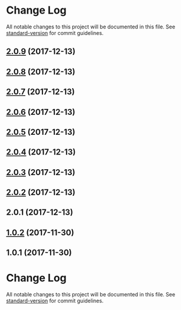 # Change Log

All notable changes to this project will be documented in this file. See [standard-version](https://github.com/conventional-changelog/standard-version) for commit guidelines.

<a name="2.0.9"></a>
## [2.0.9](https://github.com/gromver/rx-form/compare/v2.0.8...v2.0.9) (2017-12-13)



<a name="2.0.8"></a>
## [2.0.8](https://github.com/gromver/rx-form/compare/v2.0.7...v2.0.8) (2017-12-13)



<a name="2.0.7"></a>
## [2.0.7](https://github.com/gromver/rx-form/compare/v2.0.6...v2.0.7) (2017-12-13)



<a name="2.0.6"></a>
## [2.0.6](https://github.com/gromver/rx-form/compare/v2.0.5...v2.0.6) (2017-12-13)



<a name="2.0.5"></a>
## [2.0.5](https://github.com/gromver/rx-form/compare/v2.0.4...v2.0.5) (2017-12-13)



<a name="2.0.4"></a>
## [2.0.4](https://github.com/gromver/rx-form/compare/v2.0.3...v2.0.4) (2017-12-13)



<a name="2.0.3"></a>
## [2.0.3](https://github.com/gromver/rx-form/compare/v2.0.2...v2.0.3) (2017-12-13)



<a name="2.0.2"></a>
## [2.0.2](https://github.com/gromver/rx-form/compare/v2.0.1...v2.0.2) (2017-12-13)



<a name="2.0.1"></a>
## 2.0.1 (2017-12-13)



<a name="1.0.2"></a>
## [1.0.2](https://github.com/gromver/deep-model/compare/v1.0.1...v1.0.2) (2017-11-30)



<a name="1.0.1"></a>
## 1.0.1 (2017-11-30)



# Change Log

All notable changes to this project will be documented in this file. See [standard-version](https://github.com/conventional-changelog/standard-version) for commit guidelines.
